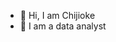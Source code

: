 - 👋 Hi, I am Chijioke
- 👀 I am a data analyst

<!---
Chijex5/Chijex5 is a ✨ special ✨ repository because its `README.md` (this file) appears on your GitHub profile.
You can click the Preview link to take a look at your changes.
--->
